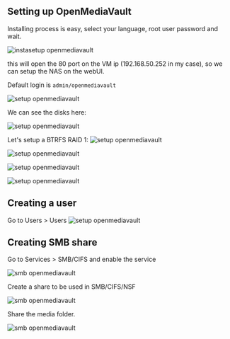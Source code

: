 

## Setting up OpenMediaVault

Installing process is easy, select your language, root user password and wait.

![instasetup openmediavault](./resources/openmediavault/setup-openmediavault-1.png)

this will open the 80 port on the VM ip (192.168.50.252 in my case), so we can setup the NAS on the webUI. 

Default login is ```admin/openmediavault```

![setup openmediavault](./resources/openmediavault/setup-openmediavault-2.png)

We can see the disks here:

![setup openmediavault](./resources/openmediavault/setup-openmediavault-3.png)

Let's setup a BTRFS RAID 1:
![setup openmediavault](./resources/openmediavault/setup-openmediavault-4.png)

![setup openmediavault](./resources/openmediavault/setup-openmediavault-5.png)

![setup openmediavault](./resources/openmediavault/setup-openmediavault-6.png)

![setup openmediavault](./resources/openmediavault/setup-openmediavault-7.png)

## Creating a user

Go to Users > Users
![setup openmediavault](./resources/openmediavault/setup-openmediavault-user.png)


## Creating SMB share

Go to Services > SMB/CIFS and enable the service

![smb openmediavault](./resources/openmediavault/smb-openmediavault-1.png)

Create a share to be used in SMB/CIFS/NSF

![smb openmediavault](./resources/openmediavault/smb-openmediavault-2.png)

Share the media folder.

![smb openmediavault](./resources/openmediavault/smb-openmediavault-3.png)

